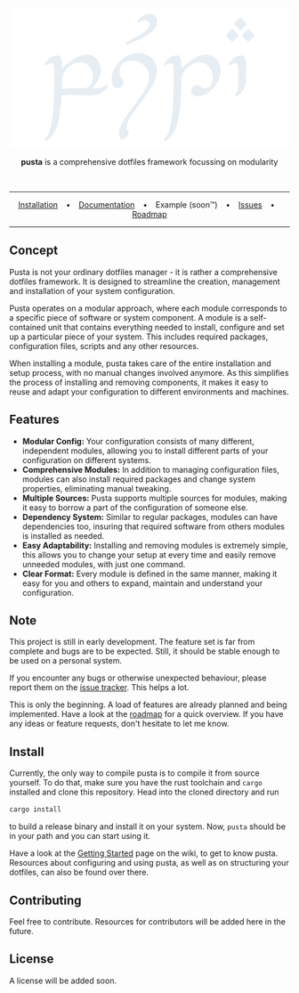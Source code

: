 <div align="center">
  <picture>
    <source media="(prefers-color-scheme: dark)" srcset="assets/title-dark.svg">
    <source media="(prefers-color-scheme: light)" srcset="assets/title-light.svg">
    <img alt="pusta transcribed in tengwar" src="assets/title-dark.svg">
  </picture>

  <br>

  **pusta** is a comprehensive dotfiles framework focussing on modularity

  <br>

  ---
  
  [Installation](#install) &ensp; • &ensp; [Documentation](../../wiki) &ensp; • &ensp; Example (soon™)  &ensp; • &ensp; [Issues](../../issues) &ensp; • &ensp; [Roadmap](../../wiki/roadmap)

  ---
</div>

## Concept
Pusta is not your ordinary dotfiles manager - it is rather a comprehensive dotfiles framework. It is designed to streamline the creation, management and installation of your system configuration.

Pusta operates on a modular approach, where each module corresponds to a specific piece of software or system component. A module is a self-contained unit that contains everything needed to install, configure and set up a particular piece of your system. This includes required packages, configuration files, scripts and any other resources.

When installing a module, pusta takes care of the entire installation and setup process, with no manual changes involved anymore. As this simplifies the process of installing and removing components, it makes it easy to reuse and adapt your configuration to different environments and machines. 

## Features
- **Modular Config:** Your configuration consists of many different, independent modules, allowing you to install different parts of your configuration on different systems. 
- **Comprehensive Modules:** In addition to managing configuration files, modules can also install required packages and change  system properties, eliminating manual tweaking.
- **Multiple Sources:** Pusta supports multiple sources for modules, making it easy to borrow a part of the configuration of someone else.
- **Dependency System:** Similar to regular packages, modules can have dependencies too, insuring that required software from others modules is installed as needed.
- **Easy Adaptability:** Installing and removing modules is extremely simple, this allows you to change your setup at every time and easily remove unneeded modules, with just one command.
- **Clear Format:** Every module is defined in the same manner, making it easy for you and others to expand, maintain and understand your configuration.

## Note
This project is still in early development. The feature set is far from complete and bugs are to be expected. Still, it should be stable enough to be used on a personal system.

If you encounter any bugs or otherwise unexpected behaviour, please report them on the [issue tracker](../../issues). This helps a lot.

This is only the beginning. A load of features are already planned and being implemented. Have a look at the [roadmap](../../wiki/roadmap) for a quick overview. If you have any ideas or feature requests, don't hesitate to let me know.

## Install
Currently, the only way to compile pusta is to compile it from source yourself. To do that, make sure you have the rust toolchain and ```cargo``` installed and clone this repository. Head into the cloned directory and run 
```sh
cargo install
```
to build a release binary and install it on your system. Now, ```pusta``` should be in your path and you can start using it.

Have a look at the [Getting Started](../../wiki/start) page on the wiki, to get to know pusta. Resources about configuring and using pusta, as well as on structuring your dotfiles, can also be found over there.

## Contributing
Feel free to contribute. Resources for contributors will be added here in the future.

## License
A license will be added soon.